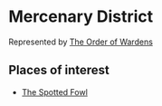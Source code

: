 # Mercenary District

Represented by [The Order of Wardens](../../People/The%20Order%20of%20Wardens/index.md)

## Places of interest
- [The Spotted Fowl](./The%20Spotted%20Fowl.md)
